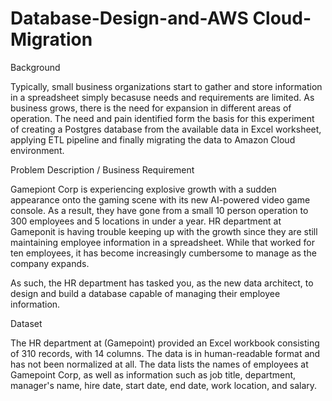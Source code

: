 # Database-Design-and-AWS Cloud-Migration

Background

Typically, small business organizations start to gather and store information in a spreadsheet simply becasuse needs and requirements are limited. As business grows, there is the need for expansion in different areas of operation. The need and pain identified form the basis for this experiment of creating a Postgres database from the available data in Excel worksheet, applying ETL pipeline and finally migrating the data to Amazon Cloud environment.


Problem Description / Business Requirement

Gamepiont Corp is experiencing explosive growth with a sudden appearance onto the gaming scene with its new AI-powered video game console. As a result, they have gone from a small 10 person operation to 300 employees and 5 locations in under a year. HR department at Gameponit is having trouble keeping up with the growth since they are still maintaining employee information in a spreadsheet. While that worked for ten employees, it has become increasingly cumbersome to manage as the company expands.

As such, the HR department has tasked you, as the new data architect, to design and build a database capable of managing their employee information.

Dataset

The HR department at (Gamepoint) provided an Excel workbook consisting of 310 records, with 14 columns. The data is in human-readable format and has not been normalized at all. The data lists the names of employees at Gamepoint Corp, as well as information such as job title, department, manager's name, hire date, start date, end date, work location, and salary.
